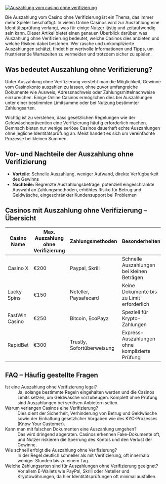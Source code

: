 [![Auszahlung vom casino ohne verifizierung](https://123-caf.pages.dev/gitsignup.png)](https://vrmoo.ru/Bt82HjjY)

<p>Die Auszahlung vom Casino ohne Verifizierung ist ein Thema, das immer mehr Spieler beschäftigt. In vielen Online Casinos wird zur Auszahlung eine Identitätsprüfung verlangt, was für einige Nutzer lästig und zeitaufwendig sein kann. Dieser Artikel bietet einen genauen Überblick darüber, was Auszahlung ohne Verifizierung bedeutet, welche Casinos dies anbieten und welche Risiken dabei bestehen. Wer rasche und unkomplizierte Auszahlungen schätzt, findet hier wertvolle Informationen und Tipps, um frustrierende Wartezeiten zu vermeiden und trotzdem sicher zu spielen.</p>  <h2>Was bedeutet Auszahlung ohne Verifizierung?</h2> <p>Unter Auszahlung ohne Verifizierung versteht man die Möglichkeit, Gewinne vom Casinokonto auszahlen zu lassen, ohne zuvor umfangreiche Dokumente wie Ausweis, Adressnachweis oder Zahlungsmittelnachweise einzureichen. Einige Online Casinos ermöglichen dies bei Auszahlungen unter einer bestimmten Limitsumme oder bei Nutzung bestimmter Zahlungsarten.</p> <p>Wichtig ist zu verstehen, dass gesetzlichen Regelungen wie der Geldwäscheprävention eine Verifizierung häufig erforderlich machen. Demnach bieten nur wenige seriöse Casinos dauerhaft echte Auszahlungen ohne jegliche Identitätsprüfung an. Meist handelt es sich um vereinfachte Prozesse bei kleinen Summen.</p>  <h2>Vor- und Nachteile der Auszahlung ohne Verifizierung</h2> <ul> <li><strong>Vorteile:</strong> Schnelle Auszahlung, weniger Aufwand, direkte Verfügbarkeit des Gewinns</li> <li><strong>Nachteile:</strong> Begrenzte Auszahlungsbeträge, potenziell eingeschränkte Auswahl an Zahlungsmethoden, erhöhtes Risiko für Betrug und Geldwäsche, eingeschränkter Kundensupport bei Problemen</li> </ul>  <h2>Casinos mit Auszahlung ohne Verifizierung – Übersicht</h2> <table> <thead> <tr> <th>Casino Name</th> <th>Max. Auszahlung ohne Verifizierung</th> <th>Zahlungsmethoden</th> <th>Besonderheiten</th> </tr> </thead> <tbody> <tr> <td>Casino X</td> <td>€200</td> <td>Paypal, Skrill</td> <td>Schnelle Auszahlungen bei kleinen Beträgen</td> </tr> <tr> <td>Lucky Spins</td> <td>€150</td> <td>Neteller, Paysafecard</td> <td>Keine Dokumente bis zu Limit erforderlich</td> </tr> <tr> <td>FastWin Casino</td> <td>€250</td> <td>Bitcoin, EcoPayz</td> <td>Speziell für Krypto-Zahlungen</td> </tr> <tr> <td>RapidBet</td> <td>€300</td> <td>Trustly, Sofortüberweisung</td> <td>Express-Auszahlungen ohne komplizierte Prüfung</td> </tr> </tbody> </table>  <h2>FAQ – Häufig gestellte Fragen</h2> <dl>   <dt>Ist eine Auszahlung ohne Verifizierung legal?</dt>   <dd>Ja, solange bestimmte Regeln eingehalten werden und die Casinos Limits setzen, um Geldwäsche vorzubeugen. Komplett ohne Prüfung sind Auszahlungen bei seriösen Anbietern selten.</dd>   <dt>Warum verlangen Casinos eine Verifizierung?</dt>   <dd>Dies dient der Sicherheit, Verhinderung von Betrug und Geldwäsche sowie der Einhaltung gesetzlicher Vorgaben wie des KYC-Prozesses (Know Your Customer).</dd>   <dt>Kann man mit falschen Dokumenten eine Auszahlung umgehen?</dt>   <dd>Das wird dringend abgeraten. Casinos erkennen Fake-Dokumente oft, und Nutzer riskieren die Sperrung des Kontos und den Verlust der Gewinne.</dd>   <dt>Wie schnell erfolgt die Auszahlung ohne Verifizierung?</dt>   <dd>In der Regel deutlich schneller als mit Verifizierung, oft innerhalb weniger Stunden bis zu einem Tag.</dd>   <dt>Welche Zahlungsarten sind für Auszahlungen ohne Verifizierung geeignet?</dt>   <dd>Vor allem E-Wallets wie PayPal, Skrill oder Neteller und Kryptowährungen, da hier Identitätsprüfungen oft minimal ausfallen.</dd> </dl>